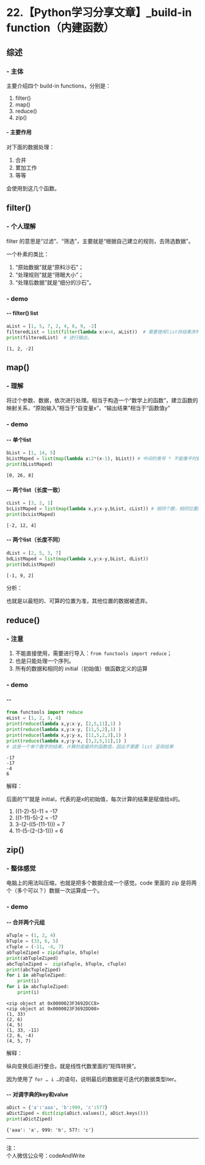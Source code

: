 
# 22.【Python学习分享文章】_build-in function（内建函数）

## 综述

### - 主体

主要介绍四个 build-in functions，分别是：
1. filter()
2. map()
3. reduce()
4. zip()

#### - 主要作用

对下面的数据处理：
1. 合并
2. 累加工作
3. 等等

会使用到这几个函数。

## filter()

### - 个人理解

filter 的意思是“过滤”、“筛选”，主要就是“根据自己建立的规则，去筛选数据”。

一个朴素的类比：
1. “原始数据”就是“原料沙石”；
2. “处理规则”就是“筛眼大小”；
3. “处理后数据”就是“细分的沙石”。

### - demo

#### -- filter() list


```python
aList = [1, 5, 7, 2, 4, 6, 9, -2]
filteredList = list(filter(lambda x:x<4, aList))  # 需要使用list将结果序列化，要不然无法进行输出、处理。
print(filteredList)  # 进行输出。
```

    [1, 2, -2]
    

## map()

### - 理解

将过个参数、数据，依次进行处理。相当于构造一个“数学上的函数”，建立函数的映射关系，“原始输入”相当于“自变量x”，“输出结果”相当于“函数值y”

### - demo

#### -- 单个list


```python
bList = [1, 14, 5]
bListMaped = list(map(lambda x:2*(x-1), bList)) # 中间的乘号 * 不能像平时数学书写省略掉
print(bListMaped)
```

    [0, 26, 8]
    

#### -- 两个list（长度一致）


```python
cList = [3, 2, 1]
bcListMaped = list(map(lambda x,y:x-y,bList, cList)) # 相同个数，相同位置的数据进行 lambda 规则运算
print(bcListMaped)
```

    [-2, 12, 4]
    

#### -- 两个list（长度不同）


```python
dList = [2, 5, 3, 7]
bdListMaped = list(map(lambda x,y:x-y,bList, dList))
print(bdListMaped)
```

    [-1, 9, 2]
    

分析：

也就是以最短的、可算的位置为准，其他位置的数据被遗弃。

## reduce()

### - 注意

1. 不能直接使用，需要进行导入：```from functools import reduce```；
2. 也是只能处理一个序列。
3. 所有的数据和相同的 initial（初始值）做函数定义的运算

### - demo

#### -- 


```python
from functools import reduce
eList = [1, 2, 3, 4]
print(reduce(lambda x,y:x-y, [2,5,11],1) )
print(reduce(lambda x,y:x-y, [11,5,2],1) )
print(reduce(lambda x,y:y-x, [11,5,2,3],1) )
print(reduce(lambda x,y:y-x, [3,2,5,11],1) )
# 这是一个单个数字的结果，计算的是最终的函数值，因此不需要 list 呈现结果

```

    -17
    -17
    -4
    6
    

解释：

后面的“1”就是 initial，代表的是x的初始值，每次计算的结果是赋值给x的。

1. ((1-2)-5)-11 = -17
2. ((1-11)-5)-2 = -17
3. 3-(2-((5-(11-1))) = 7
4. 11-(5-(2-(3-1))) = 6

## zip()

### - 整体感觉

电脑上的用法叫压缩，也就是把多个数据合成一个感觉。code 里面的 zip 是将两个（多个可以？）数据一次运算成一个。

### - demo

#### -- 合并两个元组


```python
aTuple = (1, 2, 4)
bTuple = (33, 6, 5)
cTuple = (-11, -4, 7)
abTupleZiped = zip(aTuple, bTuple)
print(abTupleZiped)
abcTupleZiped =  zip(aTuple, bTuple, cTuple)
print(abcTupleZiped)
for i in abTupleZiped:
    print(i)
for i in abcTupleZiped:
    print(i)
```

    <zip object at 0x0000023F3692DCC8>
    <zip object at 0x0000023F3692DD08>
    (1, 33)
    (2, 6)
    (4, 5)
    (1, 33, -11)
    (2, 6, -4)
    (4, 5, 7)
    

解释：

纵向变换后进行整合。就是线性代数里面的“矩阵转换”。

因为使用了 ```for … i …```的语句，说明最后的数据是可迭代的数据类型iter。

#### -- 对调字典的key和value


```python
aDict = {'a':'aaa', 'b':999, 'c':577}
aDictZiped = dict(zip(aDict.values(), aDict.keys()))
print(aDictZiped)
```

    {'aaa': 'a', 999: 'b', 577: 'c'}
    

---
注：  
个人微信公众号：codeAndWrite

